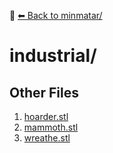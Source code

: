 📁 [⬅ Back to minmatar/](../README.md)

# industrial/


## Other Files
1. [hoarder.stl](./hoarder.stl)
2. [mammoth.stl](./mammoth.stl)
3. [wreathe.stl](./wreathe.stl)